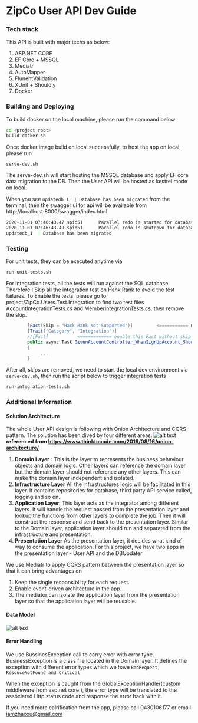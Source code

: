 # ZipCo User API Dev Guide

### Tech stack
This API is built with major techs as below:
1. ASP.NET CORE
2. EF Core + MSSQL
2. Mediatr
3. AutoMapper
4. FlunentValidation
5. XUnit + Shouldly
6. Docker

### Building and Deploying
To build docker on the local machine, please run the command below
```Bash
cd <project root> 
build-docker.sh
```
Once docker image build on local successfully, to host the app on local, please run
```Bash
serve-dev.sh
```
The serve-dev.sh will start hosting the MSSQL database and apply EF core data migration to the DB. Then the User API will be hosted as kestrel mode on local.

When you see `updatedb_1  | Database has been migrated` from the terminal, then the swagger ui for api will be available from http://localhost:8000/swagger/index.html 
```Bash
2020-11-01 07:46:43.47 spid51      Parallel redo is started for database 'PayCo.User' with worker pool size [1].
2020-11-01 07:46:43.49 spid51      Parallel redo is shutdown for database 'PayCo.User' with worker pool size [1].
updatedb_1  | Database has been migrated
```


### Testing

For unit tests, they can be executed anytime via
```Bash
run-unit-tests.sh
```
For integration tests, all the tests will run against the SQL database. Therefore I Skip all the integration test on Hank Rank to avoid the test failures. To Enable the tests, please go to project/ZipCo.Users.Test.Integration to find two test files AccountIntegrationTests.cs and MemberIntegrationTests.cs. then remove the skip.

``` csharp
        [Fact(Skip = "Hack Rank Not Supported")]         <=========== make sure this line comment out
        [Trait("Category", "Integration")]
        //[Fact]           <============ enable this Fact without skip
        public async Task GivenAccountController_WhenSignUpAccount_ShouldReturnAccount()
        {
            ....
        }
```
After all, skips are removed, we need to start the local dev environment via `serve-dev.sh`, then run the script below to trigger integration tests
```Bash
run-integration-tests.sh
```

### Additional Information
#### Solution Architecture ####
The whole User API design is following with Onion Architecture and CQRS pattern. The solution has been dived by four different areas:
![alt text](https://www.thinktocode.com/wp-content/uploads/2018/08/OnionArrow.png "") 
**referenced from https://www.thinktocode.com/2018/08/16/onion-architecture/**
1. **Domain Layer** : 
This is the layer to represents the business behaviour objects and domain logic. Other layers can reference the domain layer but the domain layer should not reference any other layers. This can make the domain layer independent and isolated.
2. **Infrastructure Layer**
All the infrastructures logic will be facilitated in this layer. It contains repositories for database, third party API service called, logging and so on. 
3. **Application Layer**: 
This layer acts as the integrator among different layers. It will handle the request passed from the presentation layer and lookup the functions from other layers to complete the job. Then it will construct the response and send back to the presentation layer. Similar to the Domain layer, application layer should run and separated from the infrastructure and presentation. 
4. **Presentation Layer**
As the presentation layer, it decides what kind of way to consume the application. For this project, we have two apps in the presentation layer - User API and the DBUpdater

We use Mediatr to apply CQRS pattern between the presentation layer so that it can bring advantages on
1. Keep the single responsibility for each request.
2. Enable event-driven architecture in the app.
3. The mediator can isolate the application layer from the presentation layer so that the application layer will be reusable.

#### Data Model ####
![alt text](https://app.lucidchart.com/publicSegments/view/fcaaedc7-06d4-4dab-8c26-5fe85263dad7/image.png "Logo Title Text 1")

#### Error Handling ####
We use BussinesException call to carry error with error type. BusinessException is a class file located in the Domain layer. It defines the exception with different error types which we have `BadRequest, ResouceNotFound and Critical`

When the exception is caught from the GlobalExceptionHandler(custom middleware from asp.net core ), the error type will be translated to the associated Http status code and response the error back with it.

If you need more calrification from the app, please call 0430106177 or email iamzhaoxu@gmail.com


